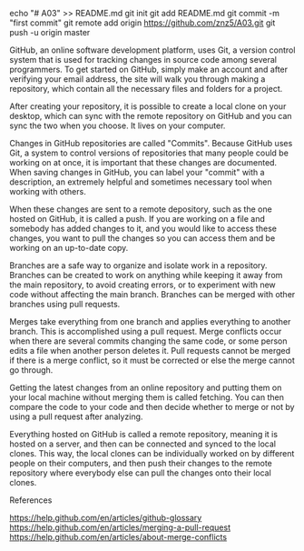 echo "# A03" >> README.md
git init
git add README.md
git commit -m "first commit"
git remote add origin https://github.com/znz5/A03.git
git push -u origin master

GitHub, an online software development platform, uses Git, a version control system that is used for tracking changes in source code among several programmers. To get started on GitHub, simply make an account and after verifying your email address, the site will walk you through making a repository, which contain all the necessary files and folders for a project. 

After creating your repository, it is possible to create a local clone on your desktop, which can sync with the remote repository on GitHub and you can sync the two when you choose. It lives on your computer. 

Changes in GitHub repositories are called "Commits". Because GitHub uses Git, a system to control versions of repositories that many people could be working on at once, it is important that these changes are documented. When saving changes in GitHub, you can label your "commit" with a description, an extremely helpful and sometimes necessary tool when working with others.

When these changes are sent to a remote depository, such as the one hosted on GitHub, it is called a push. If you are working on a file and somebody has added changes to it, and you would like to access these changes, you want to pull the changes so you can access them and be working on an up-to-date copy. 

Branches are a safe way to organize and isolate work in a repository. Branches can be created to work on anything while keeping it away from the main repository, to avoid creating errors, or to experiment with new code without affecting the main branch. Branches can be merged with other branches using pull requests. 

Merges take everything from one branch and applies everything to another branch. This is accomplished using a pull request. Merge conflicts occur when there are several commits changing the same code, or some person edits a file when another person deletes it. Pull requests cannot be merged if there is a merge conflict, so it must be corrected or else the merge cannot go through. 

Getting the latest changes from an online repository and putting them on your local machine without merging them is called fetching. You can then compare the code to your code and then decide whether to merge or not by using a pull request after analyzing. 

Everything hosted on GitHub is called a remote repository, meaning it is hosted on a server, and then can be connected and synced to the local clones. This way, the local clones can be individually worked on by different people on their computers, and then push their changes to the remote repository where everybody else can pull the changes onto their local clones. 

References 

https://help.github.com/en/articles/github-glossary
https://help.github.com/en/articles/merging-a-pull-request
https://help.github.com/en/articles/about-merge-conflicts
